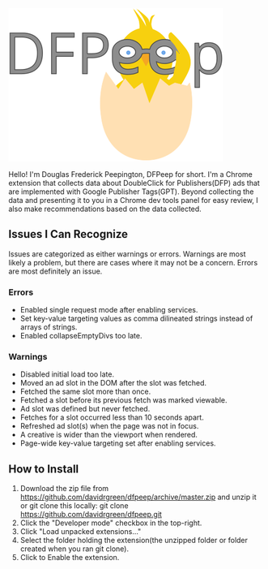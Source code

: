 ![DFPeep](./img/dfpeep-logo.svg)

Hello! I'm Douglas Frederick Peepington, DFPeep for short. I'm a Chrome extension that collects data about DoubleClick for Publishers(DFP) ads that are implemented with Google Publisher Tags(GPT). Beyond collecting the data and presenting it to you in a Chrome dev tools panel for easy review, I also make recommendations based on the data collected.

## Issues I Can Recognize
Issues are categorized as either warnings or errors. Warnings are most likely a problem, but there are cases where it may not be a concern. Errors are most definitely an issue.

### Errors
- Enabled single request mode after enabling services.
- Set key-value targeting values as comma dilineated strings instead of arrays of strings.
- Enabled collapseEmptyDivs too late.

### Warnings
- Disabled initial load too late.
- Moved an ad slot in the DOM after the slot was fetched.
- Fetched the same slot more than once.
- Fetched a slot before its previous fetch was marked viewable.
- Ad slot was defined but never fetched.
- Fetches for a slot occurred less than 10 seconds apart.
- Refreshed ad slot(s) when the page was not in focus.
- A creative is wider than the viewport when rendered.
- Page-wide key-value targeting set after enabling services.

## How to Install
1. Download the zip file from https://github.com/davidrgreen/dfpeep/archive/master.zip and unzip it or git clone this locally: git clone https://github.com/davidrgreen/dfpeep.git
3. Click the "Developer mode" checkbox in the top-right.
4. Click "Load unpacked extensions..."
5. Select the folder holding the extension(the unzipped folder or folder created when you ran git clone).
6. Click to Enable the extension.
